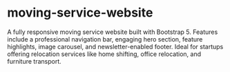 # moving-service-website
A fully responsive moving service website built with Bootstrap 5. Features include a professional navigation bar, engaging hero section, feature highlights, image carousel, and newsletter-enabled footer. Ideal for startups offering relocation services like home shifting, office relocation, and furniture transport.

